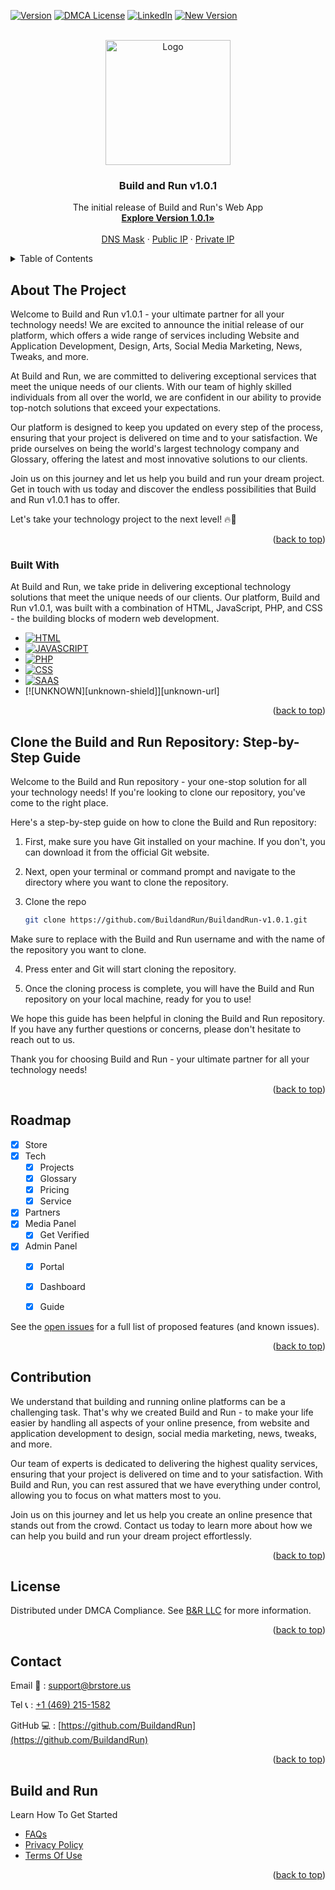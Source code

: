 <!-- Reserved To Build and Run v1.0.1-->
<a name="readme-top"></a>

<!-- PROJECT SHIELDS -->

[![Version][version]][version-url]
[![DMCA License][license-shield]][license-url]
[![LinkedIn][linkedin-shield]][linkedin-url]
[![New Version][newversion]][newversion-url]




<!-- PROJECT LOGO -->
<br />
<div align="center">
  <a href="https://brstore.us">
    <img src="https://image.noelshack.com/fichiers/2023/08/5/1677267877-bnr.png" alt="Logo" width="200px" height="auto">
  </a>

  <h3 align="center">Build and Run v1.0.1</h3>

  <p align="center">
    The initial release of Build and Run's Web App
    <br />
    <a href="https://brstore.ddns.net"><strong>Explore Version 1.0.1»</strong></a>
    <br />
    <br />
    <a href="http://brstore.ddns.net">DNS Mask</a>
    ·
    <a href="http://107.22.108.84">Public IP</a>
    ·
    <a href="http://172.26.9.99">Private IP</a>
  </p>
</div>



<!-- TABLE OF CONTENTS -->
<details>
  <summary>Table of Contents</summary>
  <ol>
    <li>
      <a href="#about-the-project">About The Project</a>
      <ul>
        <li><a href="#built-with">Built With</a></li>
      </ul>
    </li>
    <li>
      <a href="#clone-the-build-and-run-repository-step-by-step-guide">Clone the Build and Run Repository: Step-by-Step Guide</a>
    </li>
    <li><a href="#roadmap">Roadmap</a></li>
    <li><a href="#contribution">Contribution</a></li>
    <li><a href="#license">License</a></li>
    <li><a href="#contact">Contact</a></li>
    <li><a href="#build-and-run">Learn How To Get Started</a></li>
  </ol>
</details>



<!-- ABOUT THE PROJECT -->
## About The Project

Welcome to Build and Run v1.0.1 - your ultimate partner for all your technology needs! We are excited to announce the initial release of our platform, which offers a wide range of services including Website and Application Development, Design, Arts, Social Media Marketing, News, Tweaks, and more.

At Build and Run, we are committed to delivering exceptional services that meet the unique needs of our clients. With our team of highly skilled individuals from all over the world, we are confident in our ability to provide top-notch solutions that exceed your expectations.

Our platform is designed to keep you updated on every step of the process, ensuring that your project is delivered on time and to your satisfaction. We pride ourselves on being the world's largest technology company and Glossary, offering the latest and most innovative solutions to our clients.

Join us on this journey and let us help you build and run your dream project. Get in touch with us today and discover the endless possibilities that Build and Run v1.0.1 has to offer.

Let's take your technology project to the next level! 🔥🚀

<p align="right">(<a href="#readme-top">back to top</a>)</p>



### Built With

At Build and Run, we take pride in delivering exceptional technology solutions that meet the unique needs of our clients. Our platform, Build and Run v1.0.1, was built with a combination of HTML, JavaScript, PHP, and CSS - the building blocks of modern web development.

* [![HTML][html-shield]][html-url]
* [![JAVASCRIPT][javascript-shield]][javascript-url]
* [![PHP][php-shield]][php-url]
* [![CSS][css-shield]][css-url]
* [![SAAS][saas-shield]][saas-url]
* [![UNKNOWN][unknown-shield]][unknown-url]


<p align="right">(<a href="#readme-top">back to top</a>)</p>



<!-- GETTING STARTED -->
## Clone the Build and Run Repository: Step-by-Step Guide

Welcome to the Build and Run repository - your one-stop solution for all your technology needs! If you're looking to clone our repository, you've come to the right place.

Here's a step-by-step guide on how to clone the Build and Run repository:

1. First, make sure you have Git installed on your machine. If you don't, you can download it from the official Git website.

2. Next, open your terminal or command prompt and navigate to the directory where you want to clone the repository.

3. Clone the repo

   ```sh
   git clone https://github.com/BuildandRun/BuildandRun-v1.0.1.git
   ```
Make sure to replace <username> with the Build and Run username and <repository> with the name of the repository you want to clone.

4. Press enter and Git will start cloning the repository.

5. Once the cloning process is complete, you will have the Build and Run repository on your local machine, ready for you to use!

We hope this guide has been helpful in cloning the Build and Run repository. If you have any further questions or concerns, please don't hesitate to reach out to us.

Thank you for choosing Build and Run - your ultimate partner for all your technology needs!

<p align="right">(<a href="#readme-top">back to top</a>)</p>




<!-- ROADMAP -->
## Roadmap

- [x] Store
- [x] Tech
    - [x] Projects
    - [x] Glossary
    - [x] Pricing
    - [x] Service
- [x] Partners
- [x] Media Panel
    - [x] Get Verified
- [x] Admin Panel
    - [x] Portal
    - [x] Dashboard
    - [x] Guide


See the [open issues](https://github.com/BuildandRun/BuildandRun-v1.0.1/issues) for a full list of proposed features (and known issues).

<p align="right">(<a href="#readme-top">back to top</a>)</p>



<!-- CONTRIBUTING -->
## Contribution

We understand that building and running online platforms can be a challenging task. That's why we created Build and Run - to make your life easier by handling all aspects of your online presence, from website and application development to design, social media marketing, news, tweaks, and more.

Our team of experts is dedicated to delivering the highest quality services, ensuring that your project is delivered on time and to your satisfaction. With Build and Run, you can rest assured that we have everything under control, allowing you to focus on what matters most to you.

Join us on this journey and let us help you create an online presence that stands out from the crowd. Contact us today to learn more about how we can help you build and run your dream project effortlessly.

<p align="right">(<a href="#readme-top">back to top</a>)</p>



<!-- LICENSE -->
## License

Distributed under DMCA Compliance. See [B&R LLC](https://www.dmca.com/compliance/brstore.us) for more information.

<p align="right">(<a href="#readme-top">back to top</a>)</p>



<!-- CONTACT -->
## Contact

Email 📩 : [support@brstore.us](mailto:support@brstore.us)

Tel 📞 : [+1 (469) 215-1582](tel:14692151582)

GitHub‍ 💻 : [https://github.com/BuildandRun](https://github.com/BuildandRun)

<p align="right">(<a href="#readme-top">back to top</a>)</p>



<!-- ACKNOWLEDGMENTS -->
## Build and Run


Learn How To Get Started

* [FAQs](http://brstore.ddns.net/tech/pricing/index.html)
* [Privacy Policy](http://brstore.ddns.net/privacy.php)
* [Terms Of Use](http://brstore.ddns.net/terms.php)



<p align="right">(<a href="#readme-top">back to top</a>)</p>



<!-- MARKDOWN LINKS & IMAGES -->
<!-- https://www.markdownguide.org/basic-syntax/#reference-style-links -->
[html-shield]: https://img.shields.io/badge/build-html-red?style=flat-square&logo=appveyor
[html-url]: https://html.com/
[javascript-shield]: https://img.shields.io/badge/build-javascript-yellow?style=flat-square&logo=appveyor
[javascript-url]: https://www.javascript.com/
[php-shield]: https://img.shields.io/badge/build-php-orange?style=flat-square&logo=appveyor
[php-url]: https://www.php.net/
[css-shield]: https://img.shields.io/badge/build-css-blueviolet?style=flat-square&logo=appveyor
[css-url]: https://www.w3.org/Style/CSS/Overview.en.html
[saas-shield]: https://img.shields.io/badge/build-saas-ff69b4?style=flat-square&logo=appveyor
[saas-url]: https://sass-lang.com/
[unknwon-shield]: https://img.shields.io/badge/build-saas-ff69b4?style=flat-square&logo=appveyor
[unknwon-url]: #


[newversion]: https://img.shields.io/badge/VERSION-Build%20and%20Run%20v2.0.2-green?style=for-the-badge&logo=
[newversion-url]: https://brstore.us

[contributors-shield]: https://github.com/BuildandRun/BuildandRun-v1.0.1/graphs/contributors
[contributors-url]: https://github.com/BuildandRun/BuildandRun-v1.0.1/graphs/contributors
[forks-shield]: https://github.com/BuildandRun/BuildandRun-v1.0.1/forks
[forks-url]: https://github.com/BuildandRun/BuildandRun-v1.0.1/forks
[stars-shield]: https://img.shields.io/github/stars/othneildrew/Best-README-Template.svg?style=for-the-badge
[stars-url]: https://brstore.us
[version]: https://img.shields.io/badge/Version-Build%20and%20Run%20v1.0.1-yellow?style=for-the-badge&logo=
[version-url]: https://github.com/BuildandRun/BuildandRun-v1.0.1/
[license-shield]: https://img.shields.io/badge/License-DMCA-brightgreen?style=for-the-badge&logo=
[license-url]: https://www.dmca.com/compliance/brstore.us
[linkedin-shield]: https://img.shields.io/badge/-LinkedIn-black.svg?style=for-the-badge&logo=linkedin&colorB=555
[linkedin-url]: https://www.linkedin.com/company/bandr/
[product-screenshot]: images/screenshot.png
[Next.js]: https://img.shields.io/badge/next.js-000000?style=for-the-badge&logo=nextdotjs&logoColor=white
[Next-url]: https://nextjs.org/
[React.js]: https://img.shields.io/badge/React-20232A?style=for-the-badge&logo=react&logoColor=61DAFB
[React-url]: https://reactjs.org/
[Vue.js]: https://img.shields.io/badge/Vue.js-35495E?style=for-the-badge&logo=vuedotjs&logoColor=4FC08D
[Vue-url]: https://vuejs.org/
[Angular.io]: https://img.shields.io/badge/Angular-DD0031?style=for-the-badge&logo=angular&logoColor=white
[Angular-url]: https://angular.io/
[Svelte.dev]: https://img.shields.io/badge/Svelte-4A4A55?style=for-the-badge&logo=svelte&logoColor=FF3E00
[Svelte-url]: https://svelte.dev/
[Laravel.com]: https://img.shields.io/badge/Laravel-FF2D20?style=for-the-badge&logo=laravel&logoColor=white
[Laravel-url]: https://laravel.com
[Bootstrap.com]: https://img.shields.io/badge/Bootstrap-563D7C?style=for-the-badge&logo=bootstrap&logoColor=white
[Bootstrap-url]: https://getbootstrap.com
[JQuery.com]: https://img.shields.io/badge/jQuery-0769AD?style=for-the-badge&logo=jquery&logoColor=white
[JQuery-url]: https://jquery.com 